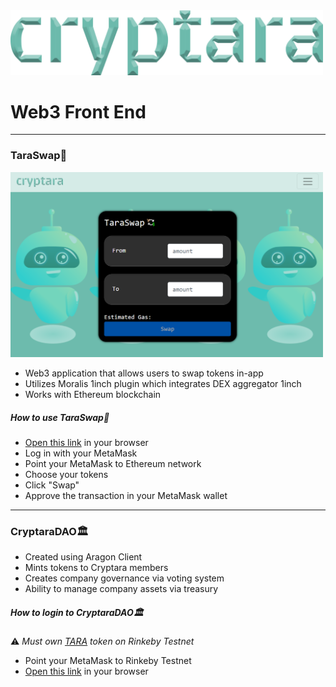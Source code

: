 <img src="/photos/cryptara_logo_1.png" alt="drawing" width="500"/>

# Web3 Front End

---

### TaraSwap💱

<img src="/photos/TaraSwapPreview.PNG" alt="drawing" width="500"/>

- Web3 application that allows users to swap tokens in-app
- Utilizes Moralis 1inch plugin which integrates DEX aggregator 1inch
- Works with Ethereum blockchain

##### How to use TaraSwap💱
- [Open this link](https://ast-xxi.github.io/Cryptara_FinalProject/) in your browser
- Log in with your MetaMask
- Point your MetaMask to Ethereum network
- Choose your tokens
- Click "Swap"
- Approve the transaction in your MetaMask wallet

---

### CryptaraDAO🏛️

- Created using Aragon Client
- Mints tokens to Cryptara members
- Creates company governance via voting system
- Ability to manage company assets via treasury

##### How to login to CryptaraDAO🏛️
 ⚠️ *Must own [TARA](https://rinkeby.etherscan.io/token/0xd55bdc2e9b0ad60094829e76d85a39fadb9eddc7) token on Rinkeby Testnet*
 
 - Point your MetaMask to Rinkeby Testnet
 - [Open this link](https://client.aragon.org/#/cryptaratest/) in your browser
 



